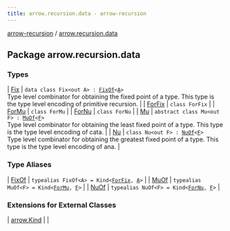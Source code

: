 ```yaml
---
title: arrow.recursion.data - arrow-recursion
---
```


[arrow-recursion](../index.html) / [arrow.recursion.data](./index.html)

## Package arrow.recursion.data

### Types

| [Fix](-fix/index.html) | `data class Fix<out A> : `[`FixOf`](-fix-of.html)`<`[`A`](-fix/index.html#A)`>`<br>Type level combinator for obtaining the fixed point of a type. This type is the type level encoding of primitive recursion. |
| [ForFix](-for-fix.html) | `class ForFix` |
| [ForMu](-for-mu.html) | `class ForMu` |
| [ForNu](-for-nu.html) | `class ForNu` |
| [Mu](-mu/index.html) | `abstract class Mu<out F> : `[`MuOf`](-mu-of.html)`<`[`F`](-mu/index.html#F)`>`<br>Type level combinator for obtaining the least fixed point of a type. This type is the type level encoding of cata. |
| [Nu](-nu/index.html) | `class Nu<out F> : `[`NuOf`](-nu-of.html)`<`[`F`](-nu/index.html#F)`>`<br>Type level combinator for obtaining the greatest fixed point of a type. This type is the type level encoding of ana. |

### Type Aliases

| [FixOf](-fix-of.html) | `typealias FixOf<A> = Kind<`[`ForFix`](-for-fix.html)`, `[`A`](-fix-of.html#A)`>` |
| [MuOf](-mu-of.html) | `typealias MuOf<F> = Kind<`[`ForMu`](-for-mu.html)`, `[`F`](-mu-of.html#F)`>` |
| [NuOf](-nu-of.html) | `typealias NuOf<F> = Kind<`[`ForNu`](-for-nu.html)`, `[`F`](-nu-of.html#F)`>` |

### Extensions for External Classes

| [arrow.Kind](arrow.-kind/index.html) |  |


